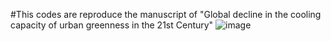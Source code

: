#This codes are reproduce the manuscript of "Global decline in the cooling capacity of urban greenness in the 21st Century" 
![image](https://github.com/user-attachments/assets/48927727-d726-4ea8-92b2-e6150cb80f4a)
